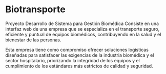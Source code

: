 # Biotransporte
Proyecto Desarrollo de Sistema para Gestión Biomédica
Consiste en una interfaz web de una empresa que se especializa en el transporte seguro, eficiente y puntual de equipos biomédicos, contribuyendo en la salud y el bienestar de las personas.

Esta empresa tiene como compromiso ofrecer soluciones logísticas diseñadas para satisfacer las exigencias de la industria biomédica y el sector hospitalario, priorizando la integridad de los equipos y el cumplimiento de los estándares más estrictos de calidad y seguridad. 
